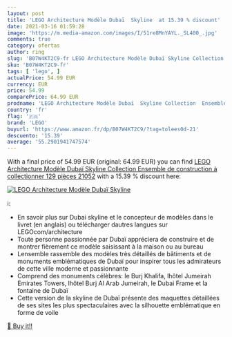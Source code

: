 ```yaml
---
layout: post
title: 'LEGO Architecture Modèle Dubaï  Skyline  at 15.39 % discount'
date: 2021-03-16 01:59:28
image: 'https://m.media-amazon.com/images/I/51re8MnYAYL._SL400_.jpg'
comments: true
category: ofertas
author: ring
slug: 'B07W4KT2C9-fr LEGO Architecture Modèle Dubaï Skyline Collection Ensemble...'
sku: 'B07W4KT2C9-fr'
tags: [ 'lego', ]
actualPrice: 54.99 EUR
currency: EUR
price: 54.99
comparePrice: 64.99 EUR
prodname: 'LEGO Architecture Modèle Dubaï  Skyline Collection  Ensemble de construction à collectionner  129 pièces  21052'
country: 'fr'
flag: '🇫🇷'
brand: 'LEGO'
buyurl: 'https://www.amazon.fr/dp/B07W4KT2C9/?tag=tolees0d-21'
descuento: '15.39'
average: '55.2901941747574'
---
```


With a final price of 54.99 EUR (original: 64.99 EUR) you can find [LEGO Architecture Modèle Dubaï  Skyline Collection  Ensemble de construction à collectionner  129 pièces  21052](https://www.amazon.fr/dp/B07W4KT2C9/?tag=tolees0d-21) with a  15.39 % discount here:

[![LEGO Architecture Modèle Dubaï  Skyline ](https://m.media-amazon.com/images/I/51re8MnYAYL._SL400_.jpg)](https://www.amazon.fr/dp/B07W4KT2C9/?tag=tolees0d-21)

ℹ️:

- En savoir plus sur Dubai skyline et le concepteur de modèles dans le livret (en anglais) ou télécharger dautres langues sur LEGOcom/architecture
- Toute personne passionnée par Dubaï appréciera de construire et de montrer fièrement ce modèle saisissant à la maison ou au bureau
- Lensemble rassemble des modèles très détaillés de bâtiments et de monuments emblématiques de Dubaï pour inspirer tous les admirateurs de cette ville moderne et passionnante
- Comprend des monuments célèbres: le Burj Khalifa, lhôtel Jumeirah Emirates Towers, lhôtel Burj Al Arab Jumeirah, le Dubai Frame et la fontaine de Dubaï
- Cette version de la skyline de Dubaï présente des maquettes détaillées de ses sites les plus spectaculaires avec la silhouette emblématique en forme de voile

[🛒 Buy it!!](https://www.amazon.fr/dp/B07W4KT2C9/?tag=tolees0d-21)
